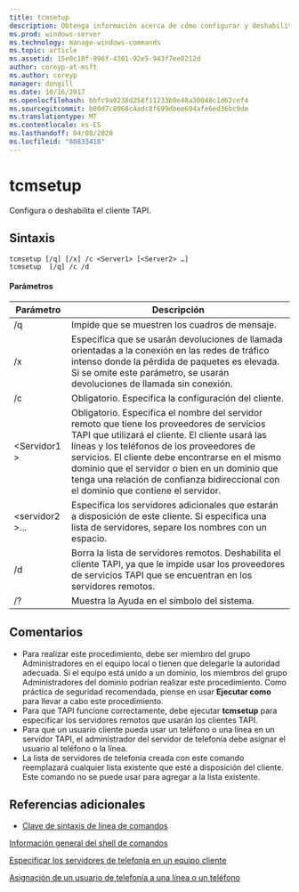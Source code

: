 ```yaml
---
title: tcmsetup
description: Obtenga información acerca de cómo configurar y deshabilitar el cliente TAPI.
ms.prod: windows-server
ms.technology: manage-windows-commands
ms.topic: article
ms.assetid: 15e0c10f-996f-4301-92e5-943f7ee8212d
author: coreyp-at-msft
ms.author: coreyp
manager: dongill
ms.date: 10/16/2017
ms.openlocfilehash: bbfc9a0238d258f11233b0e48a30048c1d62cef4
ms.sourcegitcommit: b00d7c8968c4adc8f699dbee694afe6ed36bc9de
ms.translationtype: MT
ms.contentlocale: es-ES
ms.lasthandoff: 04/08/2020
ms.locfileid: "80833418"
---
```

# <a name="tcmsetup"></a>tcmsetup



Configura o deshabilita el cliente TAPI.

## <a name="syntax"></a>Sintaxis

```
tcmsetup [/q] [/x] /c <Server1> [<Server2> …] 
tcmsetup  [/q] /c /d
```

#### <a name="parameters"></a>Parámetros

|Parámetro|Descripción|
|---------|-----------|
|/q|Impide que se muestren los cuadros de mensaje.|
|/x|Especifica que se usarán devoluciones de llamada orientadas a la conexión en las redes de tráfico intenso donde la pérdida de paquetes es elevada. Si se omite este parámetro, se usarán devoluciones de llamada sin conexión.|
|/c|Obligatorio. Especifica la configuración del cliente.|
|\<Servidor1 >|Obligatorio. Especifica el nombre del servidor remoto que tiene los proveedores de servicios TAPI que utilizará el cliente. El cliente usará las líneas y los teléfonos de los proveedores de servicios. El cliente debe encontrarse en el mismo dominio que el servidor o bien en un dominio que tenga una relación de confianza bidireccional con el dominio que contiene el servidor.|
|\<servidor2 >...|Especifica los servidores adicionales que estarán a disposición de este cliente. Si especifica una lista de servidores, separe los nombres con un espacio.|
|/d|Borra la lista de servidores remotos. Deshabilita el cliente TAPI, ya que le impide usar los proveedores de servicios TAPI que se encuentran en los servidores remotos.|
|/?|Muestra la Ayuda en el símbolo del sistema.|

## <a name="remarks"></a>Comentarios

-   Para realizar este procedimiento, debe ser miembro del grupo Administradores en el equipo local o tienen que delegarle la autoridad adecuada. Si el equipo está unido a un dominio, los miembros del grupo Administradores del dominio podrían realizar este procedimiento. Como práctica de seguridad recomendada, piense en usar **Ejecutar como** para llevar a cabo este procedimiento.
-   Para que TAPI funcione correctamente, debe ejecutar **tcmsetup** para especificar los servidores remotos que usarán los clientes TAPI.
-   Para que un usuario cliente pueda usar un teléfono o una línea en un servidor TAPI, el administrador del servidor de telefonía debe asignar el usuario al teléfono o la línea.
-   La lista de servidores de telefonía creada con este comando reemplazará cualquier lista existente que esté a disposición del cliente. Este comando no se puede usar para agregar a la lista existente.

## <a name="additional-references"></a>Referencias adicionales

- [Clave de sintaxis de línea de comandos](command-line-syntax-key.md)

[Información general del shell de comandos](https://technet.microsoft.com/library/cc737438(v=ws.10).aspx)

[Especificar los servidores de telefonía en un equipo cliente](https://technet.microsoft.com/library/cc759226(v=ws.10).aspx)

[Asignación de un usuario de telefonía a una línea o un teléfono](https://technet.microsoft.com/library/cc736875(v=ws.10).aspx)

